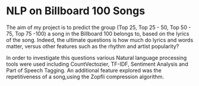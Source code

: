 # NLP on Billboard 100 Songs

The aim of my project is to predict the group (Top 25, Top 25 - 50, Top 50 - 75, Top 75 -100) a song in the Billboard 100 belongs to, based on the lyrics of the song. Indeed, the ultimate questions is how much do lyrics and words matter, versus other features such as the rhythm and artist popularity?

In order to investigate this questions various Natural language processing tools were used including CountVectozier, TF-IDF, Sentiment Analysis and Part of Speech Tagging. An additional feature explored was the repetitiveness of a song,using the Zopfli compression algorithm.
